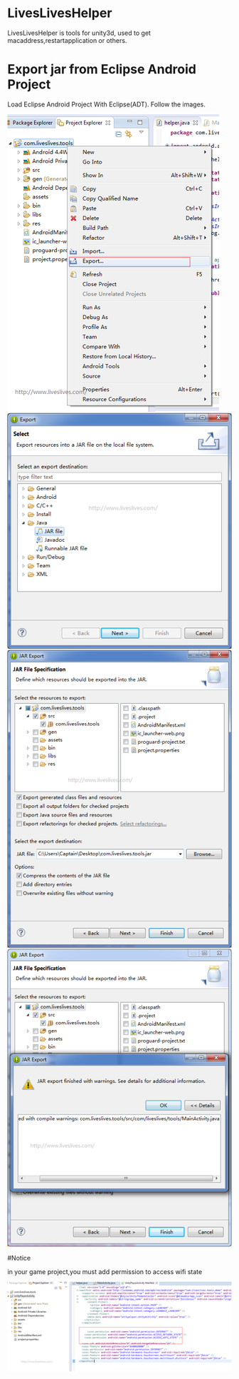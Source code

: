 # LivesLivesHelper
LivesLivesHelper is tools for unity3d, used to get macaddress,restartapplication or others.

# Export jar from Eclipse Android Project
Load Eclipse Android Project With Eclipse(ADT).
Follow the images.

![image](https://github.com/ThisisGame/LivesLivesHelper/blob/master/raw/master/images-folder/1.png)
![image](https://github.com/ThisisGame/LivesLivesHelper/blob/master/raw/master/images-folder/2.png)
![image](https://github.com/ThisisGame/LivesLivesHelper/blob/master/raw/master/images-folder/3.png)
![image](https://github.com/ThisisGame/LivesLivesHelper/blob/master/raw/master/images-folder/4.png)


#Notice

in your game project,you must add permission to access wifi state

  <uses-permission android:name="android.permission.ACCESS_WIFI_STATE" />

![image](https://github.com/ThisisGame/LivesLivesHelper/blob/master/raw/master/images-folder/5.png)
